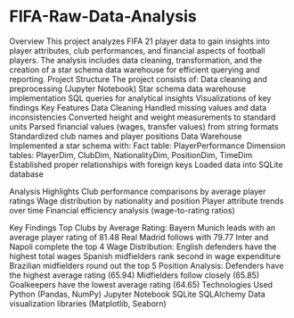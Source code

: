 # FIFA-Raw-Data-Analysis

Overview
This project analyzes FIFA 21 player data to gain insights into player attributes, club performances, and financial aspects of football players. The analysis includes data cleaning, transformation, and the creation of a star schema data warehouse for efficient querying and reporting.
Project Structure
The project consists of:
Data cleaning and preprocessing (Jupyter Notebook)
Star schema data warehouse implementation
SQL queries for analytical insights
Visualizations of key findings
Key Features
Data Cleaning
Handled missing values and data inconsistencies
Converted height and weight measurements to standard units
Parsed financial values (wages, transfer values) from string formats
Standardized club names and player positions
Data Warehouse
Implemented a star schema with:
Fact table: PlayerPerformance
Dimension tables: PlayerDim, ClubDim, NationalityDim, PositionDim, TimeDim
Established proper relationships with foreign keys
Loaded data into SQLite database


Analysis Highlights
Club performance comparisons by average player ratings
Wage distribution by nationality and position
Player attribute trends over time
Financial efficiency analysis (wage-to-rating ratios)

Key Findings
Top Clubs by Average Rating:
Bayern Munich leads with an average player rating of 81.48
Real Madrid follows with 79.77
Inter and Napoli complete the top 4
Wage Distribution:
English defenders have the highest total wages
Spanish midfielders rank second in wage expenditure
Brazilian midfielders round out the top 5
Position Analysis:
Defenders have the highest average rating (65.94)
Midfielders follow closely (65.85)
Goalkeepers have the lowest average rating (64.65)
Technologies Used
Python (Pandas, NumPy)
Jupyter Notebook
SQLite
SQLAlchemy
Data visualization libraries (Matplotlib, Seaborn)


